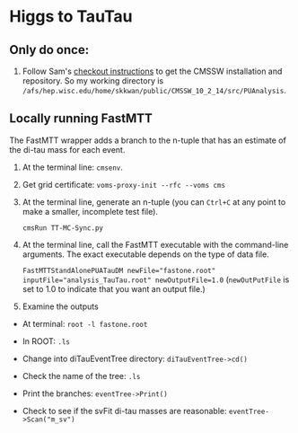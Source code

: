 # Higgs to TauTau

## Only do once:
1. Follow Sam's [checkout instructions](https://github.com/samhiggie/PUAnalysis/blob/1b1a642064e113742fe84c22e672e6f3234ca4f0/README.md) to get the CMSSW installation and repository. So my working directory is `/afs/hep.wisc.edu/home/skkwan/public/CMSSW_10_2_14/src/PUAnalysis`.



## Locally running FastMTT
The FastMTT wrapper adds a branch to the n-tuple that has an estimate of the di-tau mass for each event.
1. At the terminal line: `cmsenv`.
1. Get grid certificate: ```voms-proxy-init --rfc --voms cms```
1. At the terminal line, generate an n-tuple (you can `Ctrl+C` at any point to make a smaller, incomplete test file).

    ```cmsRun TT-MC-Sync.py```
  
1. At the terminal line, call the FastMTT executable with the command-line arguments. The exact executable depends on the type of data file.

    ```FastMTTStandAlonePUATauDM newFile="fastone.root" inputFile="analysis_TauTau.root" newOutputFile=1.0```
  (`newOutPutFile` is set to 1.0 to indicate that you want an output file.)
1. Examine the outputs
 - At terminal: ```root -l fastone.root```
 
 - In ROOT: ```.ls```
 
 - Change into diTauEventTree directory:
    ```diTauEventTree->cd()```
 - Check the name of the tree:
    ```.ls```
 - Print the branches:
    ```eventTree->Print()```
 - Check to see if the svFit di-tau masses are reasonable:
    ```eventTree->Scan("m_sv")```
    
